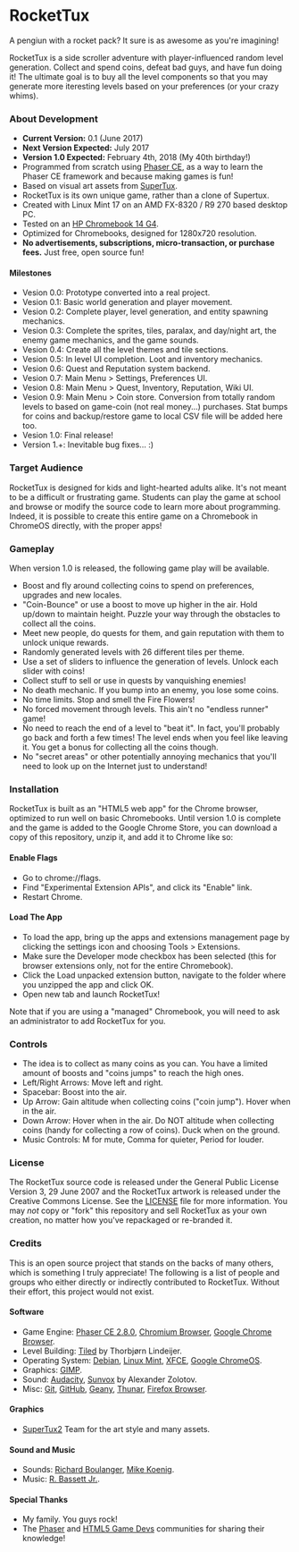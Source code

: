 # RocketTux
A pengiun with a rocket pack? It sure is as awesome as you're imagining!  

RocketTux is a side scroller adventure with player-influenced random level generation. Collect and spend coins, defeat bad guys, and have fun doing it! The ultimate goal is to buy all the level components so that you may generate more iteresting levels based on your preferences (or your crazy whims).

### About Development
- **Current Version:** 0.1 (June 2017)
- **Next Version Expected:** July 2017
- **Version 1.0 Expected:** February 4th, 2018 (My 40th birthday!)
- Programmed from scratch using [Phaser CE](http://phaser.io/download/stable), as a way to learn the Phaser CE framework and because making games is fun!
- Based on visual art assets from [SuperTux](https://supertuxproject.org/).
- RocketTux is its own unique game, rather than a clone of Supertux.
- Created with Linux Mint 17 on an AMD FX-8320 / R9 270 based desktop PC. 
- Tested on an [HP Chromebook 14 G4](https://support.hp.com/us-en/product/hp-chromebook-14-g4/8326221/document/c04828937).
- Optimized for Chromebooks, designed for 1280x720 resolution.
- **No advertisements, subscriptions, micro-transaction, or purchase fees.** Just free, open source fun! 

#### Milestones
- Vesion 0.0: Prototype converted into a real project.
- Vesion 0.1: Basic world generation and player movement.
- Vesion 0.2: Complete player, level generation, and entity spawning mechanics. 
- Vesion 0.3: Complete the sprites, tiles, paralax, and day/night art, the enemy game mechanics, and the game sounds.
- Vesion 0.4: Create all the level themes and tile sections.
- Vesion 0.5: In level UI completion. Loot and inventory mechanics.
- Vesion 0.6: Quest and Reputation system backend.
- Vesion 0.7: Main Menu > Settings, Preferences UI.
- Vesion 0.8: Main Menu > Quest, Inventory, Reputation, Wiki UI.
- Vesion 0.9: Main Menu > Coin store. Conversion from totally random levels to based on game-coin (not real money...) purchases. Stat bumps for coins and backup/restore game to local CSV file will be added here too.
- Vesion 1.0: Final release!
- Version 1.+: Inevitable bug fixes... :)

### Target Audience
RocketTux is designed for kids and light-hearted adults alike. It's not meant to be a difficult or frustrating game. Students can play the game at school and browse or modify the source code to learn more about programming. Indeed, it is possible to create this entire game on a Chromebook in ChromeOS directly, with the proper apps! 

### Gameplay
When version 1.0 is released, the following game play will be available.
- Boost and fly around collecting coins to spend on preferences, upgrades and new locales.
- "Coin-Bounce" or use a boost to move up higher in the air. Hold up/down to maintain height. Puzzle your way through the obstacles to collect all the coins.
- Meet new people, do quests for them, and gain reputation with them to unlock unique rewards.
- Randomly generated levels with 26 different tiles per theme.
- Use a set of sliders to influence the generation of levels. Unlock each slider with coins!
- Collect stuff to sell or use in quests by vanquishing enemies!
- No death mechanic. If you bump into an enemy, you lose some coins. 
- No time limits. Stop and smell the Fire Flowers!
- No forced movement through levels. This ain't no "endless runner" game!
- No need to reach the end of a level to "beat it". In fact, you'll probably go back and forth a few times! The level ends when you feel like leaving it. You get a bonus for collecting all the coins though.
- No "secret areas" or other potentially annoying mechanics that you'll need to look up on the Internet just to understand!

### Installation
RocketTux is built as an "HTML5 web app" for the Chrome browser, optimized to run well on basic Chromebooks. Until version 1.0 is complete and the game is added to the Google Chrome Store, you can download a copy of this repository, unzip it, and add it to Chrome like so:

#### Enable Flags
- Go to chrome://flags.
- Find "Experimental Extension APIs", and click its "Enable" link.
- Restart Chrome.

#### Load The App
- To load the app, bring up the apps and extensions management page by clicking the settings icon and choosing Tools > Extensions.
- Make sure the Developer mode checkbox has been selected (this for browser extensions only, not for the entire Chromebook).
- Click the Load unpacked extension button, navigate to the folder where you unzipped the app and click OK.
- Open new tab and launch RocketTux!

Note that if you are using a "managed" Chromebook, you will need to ask an administrator to add RocketTux for you. 

### Controls
- The idea is to collect as many coins as you can. You have a limited amount of boosts and "coins jumps" to reach the high ones.
- Left/Right Arrows: Move left and right.
- Spacebar: Boost into the air.
- Up Arrow: Gain altitude when collecting coins ("coin jump"). Hover when in the air.
- Down Arrow: Hover when in the air. Do NOT altitude when collecting coins (handy for collecting a row of coins). Duck when on the ground.
- Music Controls: M for mute, Comma for quieter, Period for louder.

### License
The RocketTux source code is released under the General Public License Version 3, 29 June 2007 and the RocketTux artwork is released under the Creative Commons License. See the [LICENSE](LICENSE) file for more information. You may *not* copy or "fork" this repository and sell RocketTux as your own creation, no matter how you've repackaged or re-branded it. 

### Credits
This is an open source project that stands on the backs of many others, which is something I truly appreciate! The following is a list of people and groups who either directly or indirectly contributed to RocketTux. Without their effort, this project would not exist.

#### Software
- Game Engine: [Phaser CE 2.8.0](http://phaser.io/download/stable), [Chromium Browser](https://www.chromium.org/), [Google Chrome Browser](https://www.google.com/chrome/index.html).
- Level Building: [Tiled](http://www.mapeditor.org/) by Thorbjørn Lindeijer.
- Operating System: [Debian](http://www.debian.org/), [Linux Mint](https://linuxmint.com/), [XFCE](https://xfce.org/), [Google ChromeOS](https://www.chromium.org/chromium-os).
- Graphics: [GIMP](https://www.gimp.org/).
- Sound: [Audacity](http://www.audacityteam.org/), [Sunvox](http://www.warmplace.ru/soft/sunvox/) by Alexander Zolotov.
- Misc: [Git](https://git-scm.com/), [GitHub](https://github.com/), [Geany](http://www.geany.org/), [Thunar](https://en.wikipedia.org/wiki/Thunar), [Firefox Browser](https://www.mozilla.org/en-US/).

#### Graphics
- [SuperTux2](https://supertuxproject.org/) Team for the art style and many assets.

#### Sound and Music
- Sounds: [Richard Boulanger](http://www.csounds.com/boulanger/), [Mike Koenig](https://soundcloud.com/koenig).
- Music: [R. Bassett Jr.](http://www.tpot.ca).

#### Special Thanks
- My family. You guys rock!
- The [Phaser](http://phaser.io) and [HTML5 Game Devs](http://www.html5gamedevs.com) communities for sharing their knowledge!

